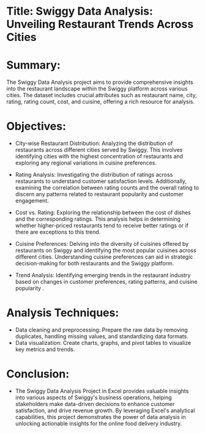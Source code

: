 # Title: Swiggy Data Analysis: Unveiling Restaurant Trends Across Cities

#  Summary:
The Swiggy Data Analysis project aims to provide comprehensive insights into the restaurant landscape within the Swiggy platform across various cities. The dataset includes crucial attributes such as restaurant name, city, rating, rating count, cost, and cuisine, offering a rich resource for analysis.

#  Objectives:
*  City-wise Restaurant Distribution: Analyzing the distribution of restaurants across different cities served by Swiggy. This involves identifying cities with the highest concentration of restaurants and exploring any regional 
   variations in cuisine preferences.

 *  Rating Analysis: Investigating the distribution of ratings across restaurants to understand customer satisfaction levels. Additionally, examining the correlation between rating counts and the overall rating to discern any patterns 
    related to restaurant popularity and customer engagement.

 * Cost vs. Rating: Exploring the relationship between the cost of dishes and the corresponding ratings. This analysis helps in determining whether higher-priced restaurants tend to receive better ratings or if there are exceptions to 
    this trend.

 * Cuisine Preferences: Delving into the diversity of cuisines offered by restaurants on Swiggy and identifying the most popular cuisines across different cities. Understanding cuisine preferences can aid in strategic decision-making 
   for both restaurants and the Swiggy platform.

 * Trend Analysis: Identifying emerging trends in the restaurant industry based on changes in customer preferences, rating patterns, and cuisine popularity .

#  Analysis Techniques:

* Data cleaning and preprocessing: Prepare the raw data by removing duplicates, handling missing values, and standardizing data formats.
*  Data visualization: Create charts, graphs, and pivot tables to visualize key metrics and trends.

#  Conclusion:
*  The Swiggy Data Analysis Project in Excel provides valuable insights into various aspects of Swiggy's business operations, helping stakeholders make data-driven decisions to enhance customer satisfaction, and drive revenue growth. By leveraging Excel's analytical capabilities, this project demonstrates the power of data analysis in unlocking actionable insights for the online food delivery industry.
